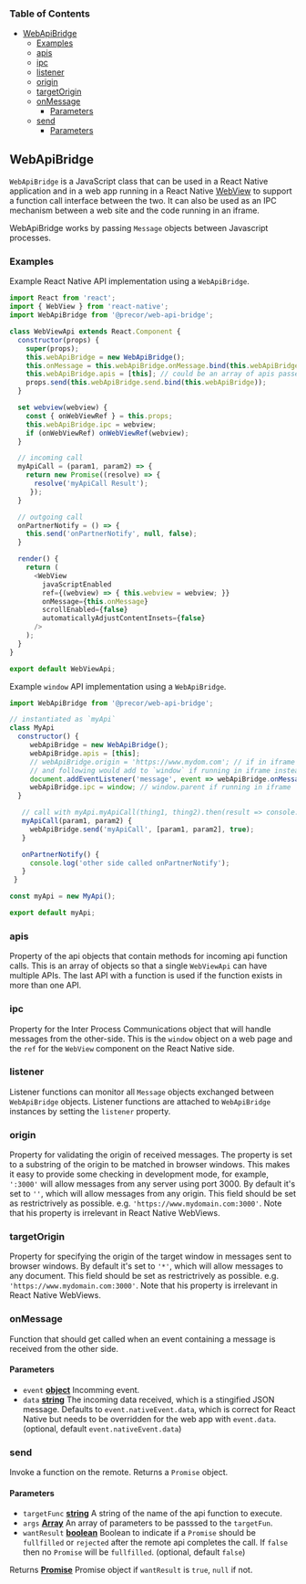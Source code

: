 <!-- Generated by documentation.js. Update this documentation by updating the source code. -->

### Table of Contents

-   [WebApiBridge][1]
    -   [Examples][2]
    -   [apis][3]
    -   [ipc][4]
    -   [listener][5]
    -   [origin][6]
    -   [targetOrigin][7]
    -   [onMessage][8]
        -   [Parameters][9]
    -   [send][10]
        -   [Parameters][11]

## WebApiBridge

`WebApiBridge` is a JavaScript class that can be used in a React Native application
and in a web app running in a React Native [WebView][12]
to support a function call interface between the two. It can also be used as an IPC mechanism
between a web site and the code running in an iframe.

WebApiBridge works by passing `Message` objects between Javascript processes.

### Examples

Example React Native API implementation using a `WebApiBridge`.


```javascript
import React from 'react';
import { WebView } from 'react-native';
import WebApiBridge from '@precor/web-api-bridge';

class WebViewApi extends React.Component {
  constructor(props) {
    super(props);
    this.webApiBridge = new WebApiBridge();
    this.onMessage = this.webApiBridge.onMessage.bind(this.webApiBridge);
    this.webApiBridge.apis = [this]; // could be an array of apis passed as a prop instead
    props.send(this.webApiBridge.send.bind(this.webApiBridge));
  }

  set webview(webview) {
    const { onWebViewRef } = this.props;
    this.webApiBridge.ipc = webview;
    if (onWebViewRef) onWebViewRef(webview);
  }

  // incoming call
  myApiCall = (param1, param2) => {
    return new Promise((resolve) => {
      resolve('myApiCall Result');
     });
  }

  // outgoing call
  onPartnerNotify = () => {
    this.send('onPartnerNotify', null, false);
  }

  render() {
    return (
      <WebView
        javaScriptEnabled
        ref={(webview) => { this.webview = webview; }}
        onMessage={this.onMessage}
        scrollEnabled={false}
        automaticallyAdjustContentInsets={false}
      />
    );
  }
}

export default WebViewApi;
```

Example `window` API implementation using a `WebApiBridge`.


```javascript
import WebApiBridge from '@precor/web-api-bridge';

// instantiated as `myApi`
class MyApi
  constructor() {
     webApiBridge = new WebApiBridge();
     webApiBridge.apis = [this];
     // webApiBridge.origin = 'https://www.mydom.com'; // if in iframe instead webview
     // and following would add to `window` if running in iframe instead of webview
     document.addEventListener('message', event => webApiBridge.onMessage(event, event.data));
     webApiBridge.ipc = window; // window.parent if running in iframe
  }

   // call with myApi.myApiCall(thing1, thing2).then(result => console.log(result));
   myApiCall(param1, param2) {
     webApiBridge.send('myApiCall', [param1, param2], true);
   }

   onPartnerNotify() {
     console.log('other side called onPartnerNotify');
   }
 }

const myApi = new MyApi();

export default myApi;
```

### apis

Property of the api objects that contain methods for incoming api function
calls. This is an array of objects so that a single `WebViewApi` can have
multiple APIs. The last API with a function is used if the function exists
in more than one API.

### ipc

Property for the Inter Process Communications object that will handle
messages from the other-side. This is the `window` object on a web page
and the `ref` for the `WebView` component on the React Native side.

### listener

Listener functions can monitor all `Message` objects exchanged
between `WebApiBridge` objects. Listener functions are attached to `WebApiBridge` instances
by setting the `listener` property.

### origin

Property for validating the origin of received messages. The property is set to a substring
of the origin to be matched in browser windows. This makes it easy to provide some checking
in development mode, for example, `':3000'` will allow messages from any server using port
3000\. By default it's set to `''`, which will allow messages from any origin. This field
should be set as restrictrively as possible. e.g. `'https://www.mydomain.com:3000'`. Note
that his property is irrelevant in React Native WebViews.

### targetOrigin

Property for specifying the origin of the target window in messages sent to browser windows.
By default it's set to `'*'`, which will allow messages to any document. This field
should be set as restrictrively as possible. e.g. `'https://www.mydomain.com:3000'`. Note
that his property is irrelevant in React Native WebViews.

### onMessage

Function that should get called when an event containing a message is received
from the other side.

#### Parameters

-   `event` **[object][13]** Incomming event.
-   `data` **[string][14]** The incoming data received, which is a stingified JSON
    message. Defaults to `event.nativeEvent.data`, which is correct for React Native
    but needs to be overridden for the web app with `event.data`. (optional, default `event.nativeEvent.data`)

### send

Invoke a function on the remote.
Returns a `Promise` object.

#### Parameters

-   `targetFunc` **[string][14]** A string of the name of the api function to execute.
-   `args` **[Array][15]** An array of parameters to be passsed to the `targetFun`.
-   `wantResult` **[boolean][16]** Boolean to indicate if a `Promise` should be `fullfilled`
       or `rejected` after the remote api completes the call. If `false` then no `Promise`
       will be `fullfilled`. (optional, default `false`)

Returns **[Promise][17]** Promise object if `wantResult` is `true`, `null` if not.

[1]: #webapibridge

[2]: #examples

[3]: #apis

[4]: #ipc

[5]: #listener

[6]: #origin

[7]: #targetorigin

[8]: #onmessage

[9]: #parameters

[10]: #send

[11]: #parameters-1

[12]: https://facebook.github.io/react-native/docs/webview.html

[13]: https://developer.mozilla.org/docs/Web/JavaScript/Reference/Global_Objects/Object

[14]: https://developer.mozilla.org/docs/Web/JavaScript/Reference/Global_Objects/String

[15]: https://developer.mozilla.org/docs/Web/JavaScript/Reference/Global_Objects/Array

[16]: https://developer.mozilla.org/docs/Web/JavaScript/Reference/Global_Objects/Boolean

[17]: https://developer.mozilla.org/docs/Web/JavaScript/Reference/Global_Objects/Promise
